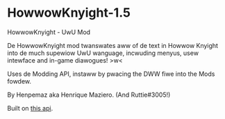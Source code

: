 # HowwowKnyight-1.5
HowwowKnyight - UwU Mod

De HowwowKnyight mod twanswates aww of de text in Howwow Knyight into de much supewiow UwU wanguage, incwuding menyus, usew intewface and in-game diawogues! >w<

Uses de Modding API, instaww by pwacing the DWW fiwe into the Mods fowdew.

By Henpemaz aka Henrique Maziero. (And Ruttie#3005!)

Built on [this api](https://github.com/hk-modding/api/actions/runs/998921662).

